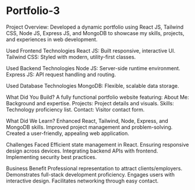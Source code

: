 # Portfolio-3
Project Overview:
Developed a dynamic portfolio using React JS, Tailwind CSS, Node JS, Express JS, and MongoDB to showcase my skills, projects, and experiences in web development.


Used Frontend Technologies
React JS: Built responsive, interactive UI.
Tailwind CSS: Styled with modern, utility-first classes.

Used Backend Technologies
Node JS: Server-side runtime environment.
Express JS: API request handling and routing.

Used Database Technologies
MongoDB: Flexible, scalable data storage.

What Did You Build?
A fully functional portfolio website featuring:
About Me: Background and expertise.
Projects: Project details and visuals.
Skills: Technology proficiency list.
Contact: Visitor contact form.

What Did We Learn?
Enhanced React, Tailwind, Node, Express, and MongoDB skills.
Improved project management and problem-solving.
Created a user-friendly, appealing web application.

Challenges Faced
Efficient state management in React.
Ensuring responsive design across devices.
Integrating backend APIs with frontend.
Implementing security best practices.

Business Benefit
Professional representation to attract clients/employers.
Demonstrates full-stack development proficiency.
Engages users with interactive design.
Facilitates networking through easy contact.

